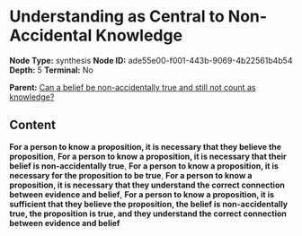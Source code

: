 # Understanding as Central to Non-Accidental Knowledge

**Node Type:** synthesis
**Node ID:** ade55e00-f001-443b-9069-4b22561b4b54
**Depth:** 5
**Terminal:** No

**Parent:** [Can a belief be non-accidentally true and still not count as knowledge?](can-a-belief-be-non-accidentally-true-and-still-not-count-as-knowledge-antithesis-1b7024e4-b44d-4fa5-9ae7-3912a29b4dd7.md)

## Content

**For a person to know a proposition, it is necessary that they believe the proposition**, **For a person to know a proposition, it is necessary that their belief is non-accidentally true**, **For a person to know a proposition, it is necessary for the proposition to be true**, **For a person to know a proposition, it is necessary that they understand the correct connection between evidence and belief**, **For a person to know a proposition, it is sufficient that they believe the proposition, the belief is non-accidentally true, the proposition is true, and they understand the correct connection between evidence and belief**
